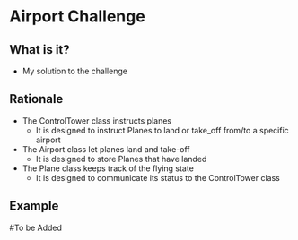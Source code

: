 Airport Challenge
=================

What is it?
---------

* My solution to the challenge

Rationale
-------

* The ControlTower class instructs planes
  - It is designed to instruct Planes to land or take_off from/to a specific airport
* The Airport class let planes land and take-off
  - It is designed to store Planes that have landed 
* The Plane class keeps track of the flying state
  - It is designed to communicate its status to the ControlTower class



Example
-------

#To be Added 

